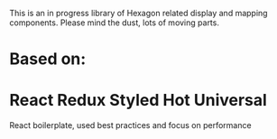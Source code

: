 This is an in progress library of Hexagon related display and mapping components. Please mind the dust, lots of moving parts.

# Based on:
# React Redux Styled Hot Universal
React boilerplate, used best practices and focus on performance
